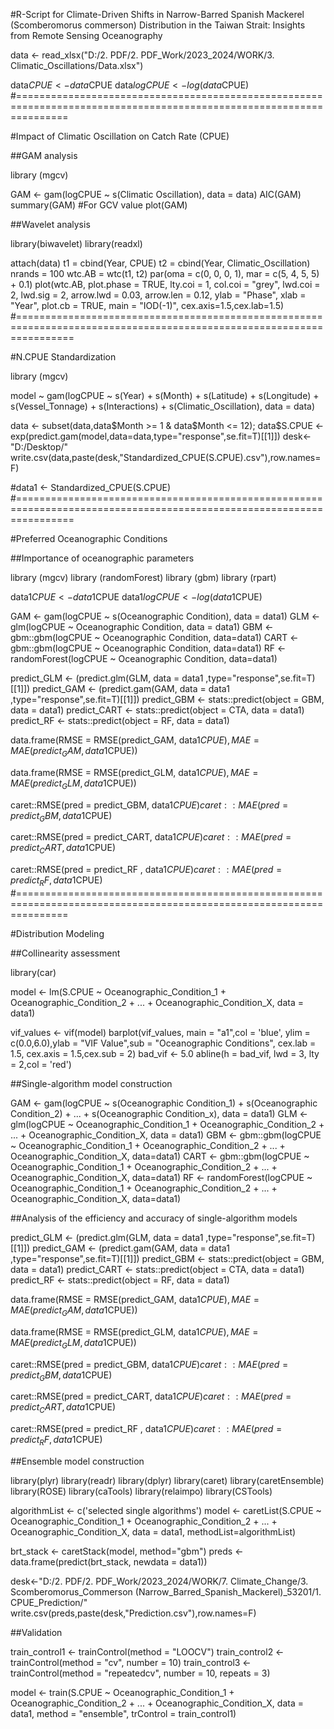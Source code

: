 #R-Script for Climate-Driven Shifts in Narrow-Barred Spanish Mackerel (Scomberomorus commerson) Distribution in the Taiwan Strait: Insights from Remote Sensing Oceanography

data <- read_xlsx("D:/2. PDF/2. PDF_Work/2023_2024/WORK/3. Climatic_Oscillations/Data.xlsx")

data$CPUE <- data$CPUE
data$logCPUE<-log(data$CPUE)
#=====================================================================================================================

#Impact of Climatic Oscillation on Catch Rate (CPUE)

##GAM analysis

library (mgcv)

GAM  <- gam(logCPUE ~ s(Climatic Oscillation), data = data)
AIC(GAM)
summary(GAM) #For GCV value
plot(GAM)


##Wavelet analysis

library(biwavelet)
library(readxl)

attach(data)
t1 = cbind(Year, CPUE)
t2 = cbind(Year, Climatic_Oscillation)
nrands = 100
wtc.AB = wtc(t1, t2)
par(oma = c(0, 0, 0, 1), mar = c(5, 4, 5, 5) + 0.1)
plot(wtc.AB, plot.phase = TRUE, lty.coi = 1, col.coi = "grey", lwd.coi = 2, 
     lwd.sig = 2, arrow.lwd = 0.03, arrow.len = 0.12, ylab = "Phase", xlab = "Year", 
     plot.cb = TRUE, main = "IOD(-1)", cex.axis=1.5,cex.lab=1.5)
#======================================================================================================================

#N.CPUE Standardization

library (mgcv)

model ~ gam(logCPUE ~ s(Year) + s(Month) + s(Latitude) + s(Longitude) + s(Vessel_Tonnage) + s(Interactions) + s(Climatic_Oscillation), data = data)

data <- subset(data,data$Month >= 1 & data$Month <= 12);
data$S.CPUE <-exp(predict.gam(model,data=data,type="response",se.fit=T)[[1]])
desk<-"D:/Desktop/"
write.csv(data,paste(desk,"Standardized_CPUE(S.CPUE).csv"),row.names=F)

#data1 <- Standardized_CPUE(S.CPUE)
#======================================================================================================================

#Preferred Oceanographic Conditions

##Importance of oceanographic parameters

library (mgcv)
library (randomForest)
library (gbm)
library (rpart)


data1$CPUE <- data1$CPUE
data1$logCPUE<-log(data1$CPUE)

GAM   <- gam(logCPUE ~ s(Oceanographic Condition), data = data1)
GLM   <- glm(logCPUE ~ Oceanographic Condition, data = data1)
GBM   <- gbm::gbm(logCPUE ~ Oceanographic Condition, data=data1)
CART  <- gbm::gbm(logCPUE ~ Oceanographic Condition, data=data1)
RF    <- randomForest(logCPUE ~ Oceanographic Condition, data=data1)

predict_GLM   <- (predict.glm(GLM, data = data1 ,type="response",se.fit=T)[[1]])
predict_GAM   <- (predict.gam(GAM, data = data1 ,type="response",se.fit=T)[[1]])
predict_GBM   <- stats::predict(object = GBM, data = data1)
predict_CART  <- stats::predict(object = CTA, data = data1)
predict_RF    <- stats::predict(object = RF, data = data1)


data.frame(RMSE = RMSE(predict_GAM, data1$CPUE),
          MAE  = MAE (predict_GAM, data1$CPUE))

data.frame(RMSE = RMSE(predict_GLM, data1$CPUE),
           MAE  = MAE (predict_GLM, data1$CPUE))

caret::RMSE(pred = predict_GBM, data1$CPUE)
caret::MAE (pred = predict_GBM, data1$CPUE)

caret::RMSE(pred = predict_CART, data1$CPUE)
caret::MAE (pred = predict_CART, data1$CPUE)

caret::RMSE(pred = predict_RF , data1$CPUE)
caret::MAE (pred = predict_RF , data1$CPUE)
#=====================================================================================================================

#Distribution Modeling

##Collinearity assessment

library(car)

model <- lm(S.CPUE ~ Oceanographic_Condition_1 + Oceanographic_Condition_2 + ... + Oceanographic_Condition_X, data = data1)

vif_values <- vif(model)
barplot(vif_values, main = "a1",col = 'blue',
        ylim = c(0.0,6.0),ylab = "VIF Value",sub = "Oceanographic Conditions",
        cex.lab = 1.5, cex.axis = 1.5,cex.sub = 2) 
bad_vif <- 5.0
abline(h = bad_vif, lwd = 3, lty = 2,col = 'red')


##Single-algorithm model construction

GAM   <- gam(logCPUE ~ s(Oceanographic Condition_1) + s(Oceanographic Condition_2) + ... + s(Oceanographic Condition_x), data = data1)
GLM   <- glm(logCPUE ~ Oceanographic_Condition_1 + Oceanographic_Condition_2 + ... + Oceanographic_Condition_X, data = data1)
GBM   <- gbm::gbm(logCPUE ~ Oceanographic_Condition_1 + Oceanographic_Condition_2 + ... + Oceanographic_Condition_X, data=data1)
CART  <- gbm::gbm(logCPUE ~ Oceanographic_Condition_1 + Oceanographic_Condition_2 + ... + Oceanographic_Condition_X, data=data1)
RF    <- randomForest(logCPUE ~ Oceanographic_Condition_1 + Oceanographic_Condition_2 + ... + Oceanographic_Condition_X, data=data1)


##Analysis of the efficiency and accuracy of single-algorithm models

predict_GLM   <- (predict.glm(GLM, data = data1 ,type="response",se.fit=T)[[1]])
predict_GAM   <- (predict.gam(GAM, data = data1 ,type="response",se.fit=T)[[1]])
predict_GBM   <- stats::predict(object = GBM, data = data1)
predict_CART  <- stats::predict(object = CTA, data = data1)
predict_RF    <- stats::predict(object = RF, data = data1)


data.frame(RMSE = RMSE(predict_GAM, data1$CPUE),
           MAE  = MAE (predict_GAM, data1$CPUE))

data.frame(RMSE = RMSE(predict_GLM, data1$CPUE),
           MAE  = MAE (predict_GLM, data1$CPUE))

caret::RMSE(pred = predict_GBM, data1$CPUE)
caret::MAE (pred = predict_GBM, data1$CPUE)

caret::RMSE(pred = predict_CART, data1$CPUE)
caret::MAE (pred = predict_CART, data1$CPUE)

caret::RMSE(pred = predict_RF , data1$CPUE)
caret::MAE (pred = predict_RF , data1$CPUE)


##Ensemble model construction

library(plyr)
library(readr)
library(dplyr)
library(caret)
library(caretEnsemble)
library(ROSE)
library(caTools)
library(relaimpo)
library(CSTools)

algorithmList <- c('selected single algorithms')
model <- caretList(S.CPUE ~ Oceanographic_Condition_1 + Oceanographic_Condition_2 + ... + Oceanographic_Condition_X, data = data1, methodList=algorithmList)


brt_stack <- caretStack(model, method="gbm")
preds <- data.frame(predict(brt_stack, newdata = data1))

desk<-"D:/2. PDF/2. PDF_Work/2023_2024/WORK/7. Climate_Change/3. Scomberomorus_Commerson (Narrow_Barred_Spanish_Mackerel)_53201/1. CPUE_Prediction/"
write.csv(preds,paste(desk,"Prediction.csv"),row.names=F)


##Validation

train_control1 <- trainControl(method = "LOOCV")
train_control2 <- trainControl(method = "cv", number = 10)
train_control3 <- trainControl(method = "repeatedcv", number = 10, repeats = 3)

model  <- train(S.CPUE ~ Oceanographic_Condition_1 + Oceanographic_Condition_2 + ... + Oceanographic_Condition_X, data = data1, method = "ensemble", trControl = train_control1)
